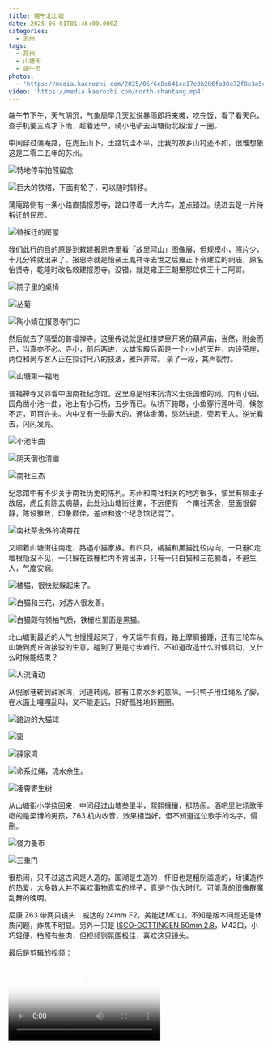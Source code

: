 ```yaml
---
title: 端午北山塘
date: 2025-06-01T01:46:00.000Z
categories:
  - 苏州
tags:
  - 苏州
  - 山塘街
  - 端午节
photos:
  - 'https://media.kaerozhi.com/2025/06/6e8e641ca17e0b286fa30a72f8e3a5cc.png'
video: 'https://media.kaerozhi.com/north-shantang.mp4'
---
```

端午节下午，天气阴沉，气象局早几天就说暴雨即将来袭，吃完饭，看了看天色，查手机要三点才下雨，趁着还早，骑小电驴去山塘街北段溜了一圈。  

中间穿过蒲庵路，在虎丘山下，土路坑洼不平，比我的故乡山村还不如，很难想象这是二零二五年的苏州。

![特地停车拍照留念](https://media.kaerozhi.com/2025/06/ca2126ea34000ea504718887dae86997.png)

![巨大的铁塔，下面有轮子，可以随时转移。](https://media.kaerozhi.com/2025/06/cf3fcae7553929c1cd5dac0f29b0ea55.png)

蒲庵路侧有一条小路直插报恩寺，路口停着一大片车，差点错过。绕进去是一片待拆迁的民房。

![待拆迁的房屋](https://media.kaerozhi.com/2025/06/aac0d8556ab6a6cb326d570cf2822d6a.png)

我们此行的目的原是到敕建报恩寺里看「故里河山」图像展，但规模小，照片少，十几分钟就出来了。报恩寺就是怡亲王胤祥寺去世之后雍正下令建立的祠庙，原名怡贤寺，乾隆时改名敕建报恩寺。没错，就是雍正王朝里那位侠王十三阿哥。

![院子里的桌椅](https://media.kaerozhi.com/2025/06/3e402d0e317841b03ebca277c0e4c999.png)

![丛菊](https://media.kaerozhi.com/2025/06/fc965637e3061dbf8c0986bcc9ac79e9.png)

![陶小婧在报恩寺门口](https://media.kaerozhi.com/2025/06/b08f86d9b49e967f63ac34a20208e99a.png)

然后就去了隔壁的普福禅寺。这里传说就是红楼梦里开场的葫芦庙，当然，附会而已，当真亦不必。寺小，前后两进，大雄宝殿后面是一个小小的天井，内设茶座，两位和尚与客人正在探讨尺八的技法，雅兴非常。  录了一段，其声裂竹。

![山塘第一福地](https://media.kaerozhi.com/2025/06/193a111846141932788b5ee48ca93ec3.png)

普福禅寺又邻着中国南社纪念馆，这里原是明末抗清义士张国维的祠。内有小园，园角凿小池一曲，池上有小石桥，五步而已。从桥下俯瞰，小鱼穿行莲叶间，倏忽不定，可百许头。内中又有一头最大的，通体金黄，悠然进退，旁若无人，逆光看去，闪闪发亮。  

![小池半曲](https://media.kaerozhi.com/2025/06/5785bd26d1f737ca4c9c67ede71e9324.png)

![阴天倒也清幽](https://media.kaerozhi.com/2025/06/e7e202e7232318660a300acd2ae4dc57.png)

![南社三杰](https://media.kaerozhi.com/2025/06/0edc137ea90b77f5d783a947c4bec26f.png)

纪念馆中有不少关于南社历史的陈列。苏州和南社相关的地方很多，黎里有柳亚子故居，虎丘有陈去病墓，此处沿山塘街往南，不远便有一个南社茶舍，里面很僻静，陈设雅致，印象颇佳，差点和这个纪念馆记混了。

![南社茶舍外的凌霄花](https://media.kaerozhi.com/2025/06/d829803e631bd824da1ac735da0cd850.png)
  
又顺着山塘街往南走，路遇小猫家族。有四只，橘猫和黑猫比较内向，一只避0走墙根隐没不见，一只躲在铁栅栏内不肯出来，只有一只白猫和三花躺着，不避生人，气度安娴。

![橘猫，很快就躲起来了。](https://media.kaerozhi.com/2025/06/efff7a19d980fc75869174e18fb32244.png)

![白猫和三花，对游人很友善。](https://media.kaerozhi.com/2025/06/9b06db05aff1872a1d4095e258289214.png)

![白猫颇有领袖气质，铁栅栏里面是黑猫。](https://media.kaerozhi.com/2025/06/1b97b33ace78df333490d69dcfa31eed.png)

北山塘街最近的人气也慢慢起来了，今天端午有假，路上摩肩接踵，还有三轮车从山塘到虎丘做接驳的生意，碰到了更是寸步难行。不知道改造什么时候启动，又什么时候能结束？

![人流涌动](https://media.kaerozhi.com/2025/06/7a7fc42cfa9cbaa877876d63d87b3a99.png)

从倪家巷转到薛家湾，河道转阔，颇有江南水乡的意味。一只鸭子用红绳系了脚，在水面上嘎嘎乱叫，又不能走远，只好孤独地转圈圈。  

![路边的大猫球](https://media.kaerozhi.com/2025/06/d5a44e7eee68fb3b0d3670701616846d.png)

![窗](https://media.kaerozhi.com/2025/06/868349863afdd716734e72dfa77d5352.png)

![薛家湾](https://media.kaerozhi.com/2025/06/1b59e405603251a814bf4d591149810f.png)

![命系红绳，流水余生。](https://media.kaerozhi.com/2025/06/bb20b519a2de8f378a951c5d83449c9b.png)

![凌霄寄生树](https://media.kaerozhi.com/2025/06/c570970970e75fd7f93c677f08892748.png)

从山塘街小学绕回来，中间经过山塘叁里半，熙熙攘攘，挺热闹。酒吧里驻场歌手唱的是梁博的男孩，Z63 机内收音，效果相当好，但不知道这位歌手的名字，侵删。  

![怪力蚤市](https://media.kaerozhi.com/2025/06/c81b5f8560e9db81f2e4d8b287d5a6f7.png)

![三重门](https://media.kaerozhi.com/2025/06/d56abea0e0c2175dd4928ef8cbb9faf6.png)

很热闹，只不过这古风是人造的，国潮是生造的，怀旧也是粗制滥造的，矫揉造作的热爱，大多数人并不喜欢事物真实的样子，真是个伪大时代。可能真的很像群魔乱舞的晚明。
  
尼康 Z63 带两只镜头：威达的 24mm F2，美能达MD口，不知是版本问题还是体质问题，炸焦不明显。另外一只是 [ISCO-GOTTINGEN 50mm 2.8](/playground/gears/isco-gottingen-iscotar-50mm-f28/)，M42口，小巧轻便，拍照有些肉，但视频则氛围极佳，喜欢这只镜头。

最后是剪辑的视频：

<video controls class="video" poster="https://media.kaerozhi.com/2025/06/6e8e641ca17e0b286fa30a72f8e3a5cc.png">  
    <source src="https://media.kaerozhi.com/north-shantang.mp4" type="video/mp4">  
    <img src="https://media.kaerozhi.com/2025/06/6e8e641ca17e0b286fa30a72f8e3a5cc.png" />
</video>
